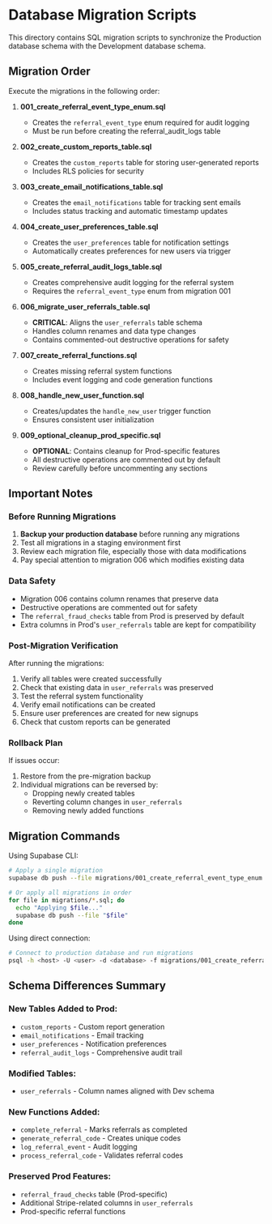 # Database Migration Scripts

This directory contains SQL migration scripts to synchronize the Production database schema with the Development database schema.

## Migration Order

Execute the migrations in the following order:

1. **001_create_referral_event_type_enum.sql**
   - Creates the `referral_event_type` enum required for audit logging
   - Must be run before creating the referral_audit_logs table

2. **002_create_custom_reports_table.sql**
   - Creates the `custom_reports` table for storing user-generated reports
   - Includes RLS policies for security

3. **003_create_email_notifications_table.sql**
   - Creates the `email_notifications` table for tracking sent emails
   - Includes status tracking and automatic timestamp updates

4. **004_create_user_preferences_table.sql**
   - Creates the `user_preferences` table for notification settings
   - Automatically creates preferences for new users via trigger

5. **005_create_referral_audit_logs_table.sql**
   - Creates comprehensive audit logging for the referral system
   - Requires the `referral_event_type` enum from migration 001

6. **006_migrate_user_referrals_table.sql**
   - **CRITICAL**: Aligns the `user_referrals` table schema
   - Handles column renames and data type changes
   - Contains commented-out destructive operations for safety

7. **007_create_referral_functions.sql**
   - Creates missing referral system functions
   - Includes event logging and code generation functions

8. **008_handle_new_user_function.sql**
   - Creates/updates the `handle_new_user` trigger function
   - Ensures consistent user initialization

9. **009_optional_cleanup_prod_specific.sql**
   - **OPTIONAL**: Contains cleanup for Prod-specific features
   - All destructive operations are commented out by default
   - Review carefully before uncommenting any sections

## Important Notes

### Before Running Migrations

1. **Backup your production database** before running any migrations
2. Test all migrations in a staging environment first
3. Review each migration file, especially those with data modifications
4. Pay special attention to migration 006 which modifies existing data

### Data Safety

- Migration 006 contains column renames that preserve data
- Destructive operations are commented out for safety
- The `referral_fraud_checks` table from Prod is preserved by default
- Extra columns in Prod's `user_referrals` table are kept for compatibility

### Post-Migration Verification

After running the migrations:

1. Verify all tables were created successfully
2. Check that existing data in `user_referrals` was preserved
3. Test the referral system functionality
4. Verify email notifications can be created
5. Ensure user preferences are created for new signups
6. Check that custom reports can be generated

### Rollback Plan

If issues occur:

1. Restore from the pre-migration backup
2. Individual migrations can be reversed by:
   - Dropping newly created tables
   - Reverting column changes in `user_referrals`
   - Removing newly added functions

## Migration Commands

Using Supabase CLI:
```bash
# Apply a single migration
supabase db push --file migrations/001_create_referral_event_type_enum.sql

# Or apply all migrations in order
for file in migrations/*.sql; do
  echo "Applying $file..."
  supabase db push --file "$file"
done
```

Using direct connection:
```bash
# Connect to production database and run migrations
psql -h <host> -U <user> -d <database> -f migrations/001_create_referral_event_type_enum.sql
```

## Schema Differences Summary

### New Tables Added to Prod:
- `custom_reports` - Custom report generation
- `email_notifications` - Email tracking
- `user_preferences` - Notification preferences
- `referral_audit_logs` - Comprehensive audit trail

### Modified Tables:
- `user_referrals` - Column names aligned with Dev schema

### New Functions Added:
- `complete_referral` - Marks referrals as completed
- `generate_referral_code` - Creates unique codes
- `log_referral_event` - Audit logging
- `process_referral_code` - Validates referral codes

### Preserved Prod Features:
- `referral_fraud_checks` table (Prod-specific)
- Additional Stripe-related columns in `user_referrals`
- Prod-specific referral functions